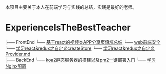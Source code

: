 本项目主要关于本人在前端学习与实践的总结，实践是最好的老师。
# ExperienceIsTheBestTeacher
├── FrontEnd
    └── [基于react的视频类APP分享页填坑总结](https://github.com/PerkinJ/ExperienceIsTheBestTeacher/blob/master/%E5%9F%BA%E4%BA%8Ereact%E7%9A%84%E8%A7%86%E9%A2%91%E7%B1%BBAPP%E5%88%86%E4%BA%AB%E9%A1%B5%E5%A1%AB%E5%9D%91%E6%80%BB%E7%BB%93.md)
    └── [web前端安全](https://github.com/PerkinJ/ExperienceIsTheBestTeacher/blob/master/web%E5%89%8D%E7%AB%AF%E5%AE%89%E5%85%A8.md)    
    └── [学习react&redux之自定义createStore](https://github.com/PerkinJ/ExperienceIsTheBestTeacher/blob/master/%E5%AD%A6%E4%B9%A0react%26redux%E4%B9%8B%E8%87%AA%E5%AE%9A%E4%B9%89createStore.md)
    └── [学习react&redux之自定义Provider.md](https://github.com/PerkinJ/ExperienceIsTheBestTeacher/blob/master/%E5%AD%A6%E4%B9%A0react%26redux%E4%B9%8B%E8%87%AA%E5%AE%9A%E4%B9%89Provider.md)   
├── BackEnd
    └── [koa2静态服务器的搭建以及pm2一键部署入门](https://github.com/PerkinJ/ExperienceIsTheBestTeacher/blob/master/koa2%E9%9D%99%E6%80%81%E6%9C%8D%E5%8A%A1%E5%99%A8%E7%9A%84%E6%90%AD%E5%BB%BA%E4%BB%A5%E5%8F%8Apm2%E4%B8%80%E9%94%AE%E9%83%A8%E7%BD%B2%E5%85%A5%E9%97%A8.md)
    └── [学习Nginx配置](https://github.com/PerkinJ/ExperienceIsTheBestTeacher/blob/master/koa2%E9%9D%99%E6%80%81%E6%9C%8D%E5%8A%A1%E5%99%A8%E7%9A%84%E6%90%AD%E5%BB%BA%E4%BB%A5%E5%8F%8Apm2%E4%B8%80%E9%94%AE%E9%83%A8%E7%BD%B2%E5%85%A5%E9%97%A8.md)